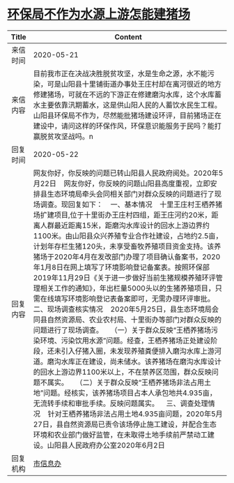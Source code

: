 # <a href="http://www.shangluo.gov.cn/zmhd/ldxxxx.jsp?urltype=leadermail.LeaderMailContentUrl&wbtreeid=1112&leadermailid=5885">环保局不作为水源上游怎能建猪场</a>
| Title |                                                                                                                                                                                                                                                                                                                                                                                              Content                                                                                                                                                                                                                                                                                                                                                                                              |
|:-----:|---------------------------------------------------------------------------------------------------------------------------------------------------------------------------------------------------------------------------------------------------------------------------------------------------------------------------------------------------------------------------------------------------------------------------------------------------------------------------------------------------------------------------------------------------------------------------------------------------------------------------------------------------------------------------------------------------------------------------------------------------------------------------------------------------|
| 来信时间  | 2020-05-21                                                                                                                                                                                                                                                                                                                                                                                                                                                                                                                                                                                                                                                                                                                                                                                        |
| 来信内容  | 目前我市正在决战决胜脱贫攻坚，水是生命之源，水不能污染，可是山阳县十里铺街道办事处王庄村却在离河很近的地方修建猪场，可就在不远的下游正在修建磨沟水库，这个水库蓄水主要依靠汛期蓄水，这是供山阳人民的人蓄饮水民生工程。山阳县环保局不作为，尽然能批猪场建设环评，目前猪场正在建设中，请问这样的环保作风，环保意识能服务于民吗？能打赢脱贫攻坚战吗。n                                                                                                                                                                                                                                                                                                                                                                                                                                                                                                                                                                                                                        |
| 回复时间  | 2020-05-22                                                                                                                                                                                                                                                                                                                                                                                                                                                                                                                                                                                                                                                                                                                                                                                        |
| 回复内容  | 网友你好，你反映的问题已转山阳县人民政府阅处。2020年5月22日    网友你好，你反映的问题山阳县高度重视，立即安排县生态环境局牵头会同相关部门对群众反映的问题进行了现场调查。现回复如下：    一、基本情况    十里王庄村王栖养猪场扩建项目,位于十里街办王庄村四组，距王庄河约20米，距离人群最近距离15米，距磨沟水库设计的回水上游边界约1100米。由山阳县众兴养殖专业合作社建设，占地约2.5亩，计划年存栏生猪120头，未享受畜牧养殖项目资金支持。该养猪场于2020年4月在发改部门办理了项目确认备案书，2020年1月8日在网上填写了环境影响登记备案表。按照环保部2019年11月29日《关于进一步做好当前生猪规模养殖环评管理相关工作的通知》，年出栏量5000头以的生猪养殖项目，只需在线填写环境影响登记表备案即可，无需办理环评审批。    二、现场调查核实情况    2020年5月25日，县生态环境局会同县自然资源局、农业农村局、十里街办等部门对群众反映的问题进行了现场调查。    （一）关于群众反映“王栖养猪场污染环境、污染饮用水源”问题。经查，王栖养猪场正处建设阶段，还未引入仔猪入圈，未发现养殖粪便排入磨沟水库上游河道。磨沟水库正在建设，尚未储水。该养猪场在磨沟水库设计的回水上游边界1100米以上，不在禁养区范围，群众反映问题不属实。    （二）关于群众反映“王栖养猪场非法占用土地”问题。经核实，该养猪场项目占本人承包地共4.935亩，无流转手续和审批手续。反映问题属实。    三、调查处理情况    针对王栖养猪场非法占用土地4.935亩问题，2020年5月27日，县自然资源局已责令该场停止施工建设，并配合生态环境和农业部门做好监管，在未取得土地手续前严禁动工建设。山阳县人民政府办公室2020年6月2日 |
| 回复机构  | <a href="../../category/agencies/市信息办.md">市信息办</a>                                                                                                                                                                                                                                                                                                                                                                                                                                                                                                                                                                                                                                                                                                                                                |